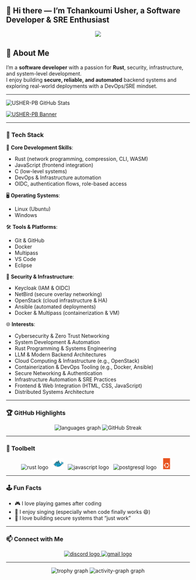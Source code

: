 ## 👋 Hi there — I’m Tchankoumi Usher, a Software Developer & SRE Enthusiast  

<div id="header" align="center">
  <img src="https://i.giphy.com/media/v1.Y2lkPTc5MGI3NjExa3N1ajA0cXI4bmJkZHc5aW5iYWQyMmJncHV4OHR4dTZldzNoajdnYiZlcD12MV9pbnRlcm5hbF9naWZfYnlfaWQmY3Q9cw/Q8xuJjjxQHHJdHn7gJ/giphy.gif" width="120"/>
</div>

## 🚀 About Me
I’m a **software developer** with a passion for **Rust**, security, infrastructure, and system-level development.  
I enjoy building **secure, reliable, and automated** backend systems and exploring real-world deployments with a DevOps/SRE mindset.

---

![USHER-PB GitHub Stats](https://github-readme-stats.vercel.app/api?username=usher-pb&show_icons=true&theme=dark)

[![USHER-PB Banner](https://readme-typing-svg.demolab.com/?lines=👋+Hi+there,+I'm+USHER-PB!;🚀+System+Developer+%26+SRE+Enthusiast;🔐+Passionate+about+Rust+%26+Security;🧠+Loves+Building+Real+Systems&center=true&width=1000&size=30&duration=3000&pause=1000)](https://git.io/typing-svg)

---

### 🔧 Tech Stack

🧰 **Core Development Skills**:
  * Rust (network programming, compression, CLI, WASM)
  * JavaScript (frontend integration)
  * C (low-level systems)
  * DevOps & Infrastructure automation
  * OIDC, authentication flows, role-based access

🖥️ **Operating Systems**:
  * Linux (Ubuntu)
  * Windows

🛠️ **Tools & Platforms**:
  * Git & GitHub
  * Docker
  * Multipass
  * VS Code
  * Eclipse

🔐 **Security & Infrastructure**:
  * Keycloak (IAM & OIDC)
  * NetBird (secure overlay networking)
  * OpenStack (cloud infrastructure & HA)
  * Ansible (automated deployments)
  * Docker & Multipass (containerization & VM)
    
🌐 **Interests**:
  * Cybersecurity &amp; Zero Trust Networking
  * System Development &amp; Automation
  * Rust Programming &amp; Systems Engineering
  * LLM &amp; Modern Backend Architectures
  * Cloud Computing &amp; Infrastructure (e.g., OpenStack)
  * Containerization &amp; DevOps Tooling (e.g., Docker, Ansible)
  * Secure Networking &amp; Authentication
  * Infrastructure Automation &amp; SRE Practices
  * Frontend &amp; Web Integration (HTML, CSS, JavaScript)
  * Distributed Systems Architecture

---

### 🏆 GitHub Highlights

<div align="center">
  <img src="https://github-readme-stats.vercel.app/api/top-langs?username=usher-pb&locale=en&hide_title=false&layout=compact&card_width=320&langs_count=5&theme=nord&hide_border=true" height="200" alt="languages graph"  />
  <img src="https://streak-stats.demolab.com/?user=usher-pb&locale=en&mode=daily&theme=nord&hide_border=true&border_radius=5&date_format=j%20M%5B%20Y%5D" height="200" alt="GitHub Streak"  />
</div>

---

### 🧰 Toolbelt

<div align="center">
  <img src="https://cdn.jsdelivr.net/gh/devicons/devicon/icons/rust/rust-plain.svg" height="30" alt="rust logo" />
  <img width="4" />
  <img src="https://github.com/devicons/devicon/blob/v2.16.0/icons/docker/docker-original.svg" height="30" alt="docker logo" />
  <img width="4" />
  <img src="https://cdn.jsdelivr.net/gh/devicons/devicon/icons/javascript/javascript-original.svg" height="30" alt="javascript logo" />
  <img width="4" />
  <img src="https://cdn.jsdelivr.net/gh/devicons/devicon/icons/postgresql/postgresql-original.svg" height="30" alt="postgresql logo" />
  <img width="4" />
  <img src="https://github.com/devicons/devicon/blob/v2.16.0/icons/ubuntu/ubuntu-original.svg" height="30" alt="ubuntu logo" />
  <img width="4" />
</div>

---

### 🕹️ Fun Facts
- 🎮 I love playing games after coding
- 🎤 I enjoy singing (especially when code finally works 😄)
- 🧭 I love building secure systems that “just work”

---

### 📫 Connect with Me

<div align="center">
  <a href="https://discordapp.com/users/1282740878343016633" target="_blank">
    <img src="https://img.shields.io/static/v1?message=Discord&logo=discord&label=usher-pb&color=7356DA&logoColor=white&labelColor=&style=for-the-badge" height="35" alt="discord logo"  />
  </a>
  
  <a href="mailto:ushertchankoumi9@gmail.com" target="_blank">
    <img src="https://img.shields.io/static/v1?message=Gmail&logo=gmail&label=usher-pb&color=D14840&logoColor=white&labelColor=&style=for-the-badge" height="35" alt="gmail logo"  />
  </a>
</div>

---

<div align="center">
  <img src="https://github-profile-trophy.vercel.app?username=usher-pb&theme=nord&column=-1&row=1&margin-w=8&margin-h=8&no-bg=false&no-frame=true&order=4" height="150" alt="trophy graph"  />
  <img src="https://github-readme-activity-graph.vercel.app/graph?username=usher-pb&radius=16&theme=react&area=true&order=5&hide_border=true" height="300" alt="activity-graph graph"  />
</div>
